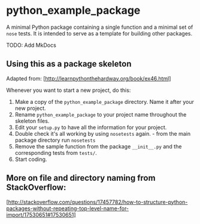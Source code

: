 # python_example_package

A minimal Python package containing a single function and a minimal set of `nose` tests.
It is intended to serve as a template for building other packages.

TODO: Add MkDocs

## Using this as a package skeleton

Adapted from: [http://learnpythonthehardway.org/book/ex46.html]

Whenever you want to start a new project, do this:

1. Make a copy of the `python_example_package` directory. Name it after your new project.
2. Rename `python_example_package` to your project name throughout the skeleton files. 
3. Edit your `setup.py` to have all the information for your project.
4. Double check it's all working by using `nosetests` again.
       - from the main package directory run `nosetests`
5. Remove the sample function from the package `__init__.py` and the corresponding tests from `tests/`.
6. Start coding.


## More on file and directory naming from StackOverflow:

[http://stackoverflow.com/questions/17457782/how-to-structure-python-packages-without-repeating-top-level-name-for-import/17530651#17530651]

